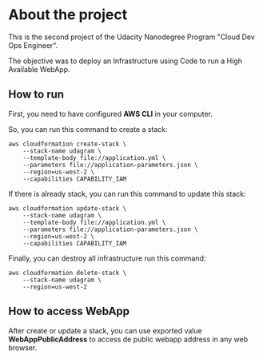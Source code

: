 # About the project

This is the second project of the Udacity Nanodegree Program "Cloud Dev Ops Engineer".

The objective was to deploy an Infrastructure using Code to run a High Available WebApp.

## How to run

First, you need to have configured **AWS CLI** in your computer.

So, you can run this command to create a stack:

```
aws cloudformation create-stack \
    --stack-name udagram \
    --template-body file://application.yml \
    --parameters file://application-parameters.json \
    --region=us-west-2 \
    --capabilities CAPABILITY_IAM
```

If there is already stack, you can run this command to update this stack:

```
aws cloudformation update-stack \
    --stack-name udagram \
    --template-body file://application.yml \
    --parameters file://application-parameters.json \
    --region=us-west-2 \
    --capabilities CAPABILITY_IAM
```

Finally, you can destroy all infrastructure run this command:

```
aws cloudformation delete-stack \
    --stack-name udagram \
    --region=us-west-2
```

## How to access WebApp

After create or update a stack, you can use exported value **WebAppPublicAddress** to access de public webapp address in any web browser.
